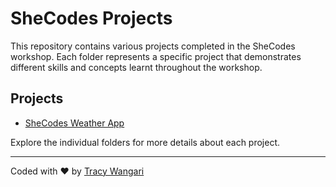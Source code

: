 # SheCodes Projects

This repository contains various projects completed in the SheCodes workshop. Each folder represents a specific project that demonstrates different skills and concepts learnt throughout the workshop.


## Projects 

- [SheCodes Weather App](https://shecodes-weather-app-tau.vercel.app/)

Explore the individual folders for more details about each project.

---

Coded with ❤️ by [Tracy Wangari](https://github.com/26TracyNjoroge)



